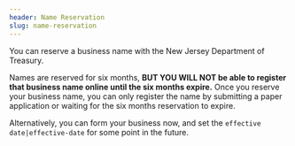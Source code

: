 ```yaml
---
header: Name Reservation
slug: name-reservation
---
```

You can reserve a business name with the New Jersey Department of Treasury. 

Names are reserved for six months, **BUT YOU WILL NOT be able to register that business name online until the six months expire.** Once you reserve your business name, you can only register the name by submitting a paper application or waiting for the six months reservation to expire.

Alternatively, you can form your business now, and set the `effective date|effective-date` for some point in the future.